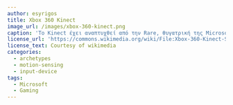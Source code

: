 ```yaml
---
author: esyrigos
title: Xbox 360 Kinect
image_url: /images/xbox-360-kinect.png
caption: 'Το Kinect έχει αναπτυχθεί από την Rare, θυγατρική της Microsoft και βασίζεται σε τεχνολογία λογισμικού η οποία μπορεί να ερμηνεύσει συγκεκριμένες χειρονομίες, καθιστώντας δυνατόν τον έλεγχο ηλεκτρονικών συσκευών χωρίς κάποια άλλη συσκευή εισόδου, αλλά μόνο χειρονομίες σώματος. Για να γίνει αυτό δυνατόν χρησιμοποιείτε μια υπέρυθρη κάμερα , ένας προβολέας υπερύθρων και ένα ειδικό μικροτσίπ για να παρακολουθεί την κίνηση των αντικειμένων και τα άτομα σε τρεις διαστάσεις.'
license_url: 'https://commons.wikimedia.org/wiki/File:Xbox-360-Kinect-Standalone.png'
license_text: Courtesy of wikimedia
categories:
  - archetypes
  - motion-sensing 
  - input-device
tags:
  - Microsoft
  - Gaming
---
```

